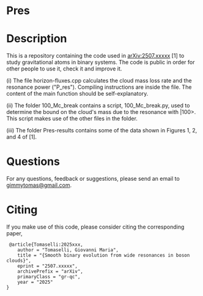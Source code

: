 # Pres
# Description
This is a repository containing the code used in <a href="https://arxiv.org/abs/2507.xxxxx">arXiv:2507.xxxxx</a> [1] to study gravitational atoms in binary systems. The code is public in order for other people to use it, check it and improve it.

(i) The file horizon-fluxes.cpp calculates the cloud mass loss rate and the resonance power ("P_res"). Compiling instructions are inside the file. The content of the main function should be self-explanatory.

(ii) The folder 100_Mc_break contains a script, 100_Mc_break.py, used to determine the bound on the cloud's mass due to the resonance with |100>. This script makes use of the other files in the folder.

(iii) The folder Pres-results contains some of the data shown in Figures 1, 2, and 4 of [1].

# Questions
For any questions, feedback or suggestions, please send an email to <a href="mailto:gimmytomas@gmail.com">gimmytomas@gmail.com</a>.

# Citing
If you make use of this code, please consider citing the corresponding paper,
<pre><code> @article{Tomaselli:2025xxx,
    author = "Tomaselli, Giovanni Maria",
    title = "{Smooth binary evolution from wide resonances in boson clouds}",
    eprint = "2507.xxxxx",
    archivePrefix = "arXiv",
    primaryClass = "gr-qc",
    year = "2025"
}
</code></pre>

